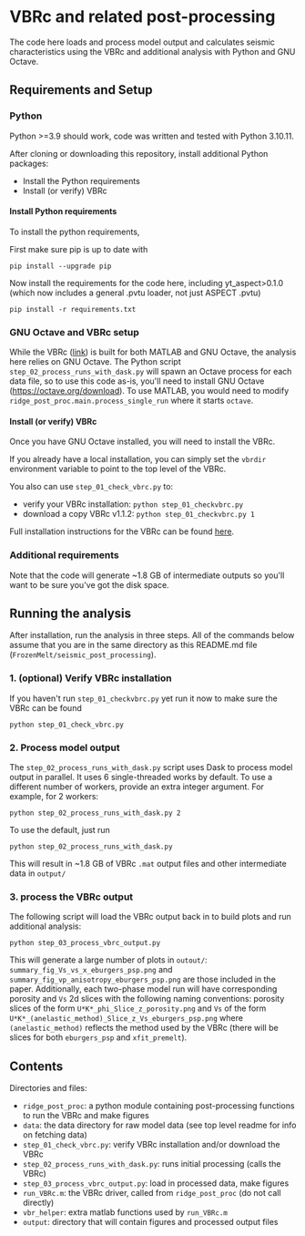 # VBRc and related post-processing

The code here loads and process model output and calculates seismic characteristics 
using the VBRc and additional analysis with Python and GNU Octave.

## Requirements and Setup 

### Python 

Python >=3.9 should work, code was written and tested with Python 3.10.11. 

After cloning or downloading this repository, install additional Python packages: 

* Install the Python requirements
* Install (or verify) VBRc  

#### Install Python requirements 

To install the python requirements, 

First make sure pip is up to date with

```shell
pip install --upgrade pip
```

Now install the requirements for the code here, including yt_aspect>0.1.0 (which now includes a general .pvtu loader, not just ASPECT .pvtu)

```shell
pip install -r requirements.txt
```

### GNU Octave and VBRc setup 

While the VBRc ([link](https://vbr-calc.github.io/vbr)) is built for both MATLAB
and GNU Octave, the analysis here relies on GNU Octave. The Python script 
`step_02_process_runs_with_dask.py` will spawn an Octave process for each data file, 
so to use this code as-is, you'll need to install GNU Octave 
(https://octave.org/download). To use MATLAB, you would need to modify 
`ridge_post_proc.main.process_single_run` where it starts `octave`. 

#### Install (or verify) VBRc

Once you have GNU Octave installed,  you will need to install the VBRc. 

If you already have a local installation, you can simply set 
the  `vbrdir` environment variable to point to the top level of the VBRc. 

You also can use `step_01_check_vbrc.py` to: 
* verify your VBRc installation: `python step_01_checkvbrc.py`
* download a copy VBRc v1.1.2: `python step_01_checkvbrc.py 1`

Full installation instructions for the VBRc can be found [here](https://vbr-calc.github.io/vbr/gettingstarted/installation/).

### Additional requirements

Note that the code will generate ~1.8 GB of intermediate outputs so you'll want 
to be sure you've got the disk space.

## Running the analysis 

After installation, run the analysis in three steps. All of the commands below assume that you 
are in the same directory as this README.md file (`FrozenMelt/seismic_post_processing`).

### 1. (optional) Verify VBRc installation

If you haven't run `step_01_checkvbrc.py` yet run it now to make sure the VBRc can be found 

```shell
python step_01_check_vbrc.py
```

### 2. Process model output 

The `step_02_process_runs_with_dask.py` script uses Dask to process model output in parallel. It 
uses 6 single-threaded works by default. To use a different number of workers, provide an extra 
integer argument. For example, for 2 workers:

```shell
python step_02_process_runs_with_dask.py 2
```

To use the default, just run 

```shell
python step_02_process_runs_with_dask.py
```

This will result in ~1.8 GB of VBRc `.mat` output files and other intermediate data in `output/` 

### 3. process the VBRc output 

The following script will load the VBRc output back in to build plots and run 
additional analysis: 

```shell 
python step_03_process_vbrc_output.py
```

This will generate a large number of plots in `outout/`: `summary_fig_Vs_vs_x_eburgers_psp.png`
and `summary_fig_vp_anisotropy_eburgers_psp.png` are those included in the paper. 
Additionally, each two-phase model run will have corresponding porosity and `Vs` 2d
slices with the following naming conventions: porosity slices of the form `U*K*_phi_Slice_z_porosity.png` 
and `Vs` of the form `U*K*_(anelastic_method)_Slice_z_Vs_eburgers_psp.png` where `(anelastic_method)`
reflects the method used by the VBRc (there will be slices for both `eburgers_psp` and `xfit_premelt`).

## Contents 

Directories and files: 

* `ridge_post_proc`: a python module containing post-processing functions to run the VBRc and make figures
* `data`: the data directory for raw model data (see top level readme for info on fetching data)
* `step_01_check_vbrc.py`: verify VBRc installation and/or download the VBRc
* `step_02_process_runs_with_dask.py`: runs initial processing (calls the VBRc)
* `step_03_process_vbrc_output.py`: load in processed data, make figures
* `run_VBRc.m`: the VBRc driver, called from `ridge_post_proc` (do not call directly)
* `vbr_helper`: extra matlab functions used by `run_VBRc.m`
* `output`: directory that will contain figures and processed output files
